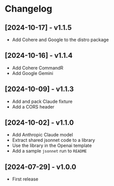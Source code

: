 # Changelog

## [2024-10-17] - v1.1.5

- Add Cohere and Google to the distro package


## [2024-10-16] - v1.1.4

- Add Cohere CommandR
- Add Google Gemini


## [2024-10-09] - v1.1.3

- Add and pack Claude fixture
- Add a CORS header


## [2024-10-02] - v1.1.0

- Add Anthropic Claude model
- Extract shared jsonnet code to a library
- Use the library in the Openai template
- Add a sample `jsonnet` run to `README`


## [2024-07-29] - v1.0.0

- First release

